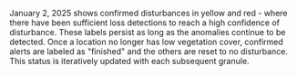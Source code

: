 January 2, 2025 shows confirmed disturbances in yellow and red - where there have been sufficient loss detections to reach a high confidence of disturbance. These labels persist as long as the anomalies continue to be detected. Once a location no longer has low vegetation cover, confirmed alerts are labeled as "finished" and the others are reset to no disturbance. This status is iteratively updated with each subsequent granule.
